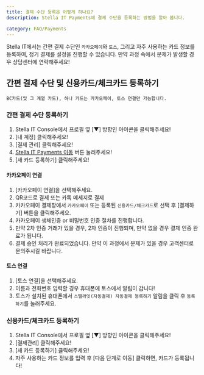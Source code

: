 ```yaml
---
title: 결제 수단 등록은 어떻게 하나요?
description: Stella IT Payments에 결제 수단을 등록하는 방법을 알아 봅니다.

category: FAQ/Payments
---
```


Stella IT에서는 간편 결제 수단인 `카카오페이`와 `토스`, 그리고 자주 사용하는 카드 정보를 등록하여, 정기 결제를 설정을 진행할 수 있습니다.
만약 과정 속에서 문제가 발생할 경우 상담센터에 연락해주세요!

## 간편 결제 수단 및 신용카드/체크카드 등록하기
``BC카드(및 그 계열 카드), 하나 카드는 카카오페이, 토스 연결만 가능합니다. ``

### 간편 결제 수단 등록하기
1. Stella IT Console에서 프로필 옆 [▼] 방향인 아이콘을 클릭해주세요!
2. [내 계정] 클릭해주세요!
3. [결제 관리] 클릭해주세요!
4. [Stella IT Payments 이동](https://pay.stella-it.com/billing/manage) 버튼 눌러주세요!
5. [새 카드 등록하기] 클릭해주세요!

#### 카카오페이 연결
1. [카카오페이 연결]을 선택해주세요.
2. QR코드로 결제 또는 카톡 메세지로 결제 
3. 카카오페이 결제창에서 ``카카오페이`` 또는 등록된 ``신용카드/체크카드``로 선택 후 [결제하기] 버튼을 클릭해주세요.
4. 카카오페이 생체인증 or 비밀번호 인증 절차를 진행합니다.
5. 만약 2차 인증 거래가 있을 경우, 2차 인증이 진행되며, 만약 없을 경우 결제 인증 완료가 됩니다.
6. 결제 승인 처리가 완료되었습니다.
만약 이 과정에서 문제가 있을 경우 고객센터로 문의주시길 바랍니다. 

#### 토스 연결
1. [토스 연결]을 선택해주세요.
2. 이름과 전화번호 입력할 경우 휴대폰에 토스에서 알림이 갑니다!
3. 토스가 설치된 휴대폰에서 `스텔라잇(자동결제) 자동결제 등록하기` 알림을 클릭 후 ``등록하기``를 눌러주세요.

### 신용카드/체크카드 등록하기
1. Stella IT Console에서 프로필 옆 [▼] 방향인 아이콘을 클릭해주세요!
2. [결제관리] 클릭해주세요!
3. [새 카드 등록하기] 클릭해주세요!
4. 자주 사용하는 카드 정보를 입력 후 [다음 단계로 이동] 클릭하면, 카드가 등록됩니다!
